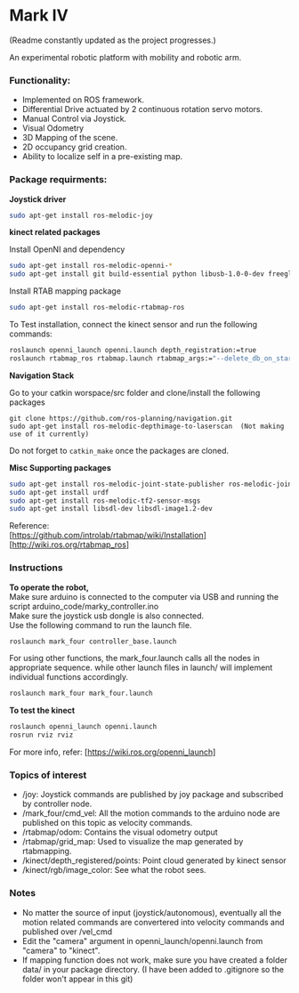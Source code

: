 # Mark IV
(Readme constantly updated as the project progresses.)


An experimental robotic platform with mobility and robotic arm.  

### Functionality:  
- Implemented on ROS framework.
- Differential Drive actuated by 2 continuous rotation servo motors.  
- Manual Control via Joystick.
- Visual Odometry
- 3D Mapping of the scene.
- 2D occupancy grid creation.
- Ability to localize self in a pre-existing map.


### Package requirments:  

**Joystick driver**

```sh
sudo apt-get install ros-melodic-joy
```

**kinect related packages**  

Install OpenNI and dependency

```sh
sudo apt-get install ros-melodic-openni-*  
sudo apt-get install git build-essential python libusb-1.0-0-dev freeglut3-dev  

```

Install RTAB mapping package  

```sh
sudo apt-get install ros-melodic-rtabmap-ros   
```

To Test installation, connect the kinect sensor and run the following commands:  
```sh
roslaunch openni_launch openni.launch depth_registration:=true  
roslaunch rtabmap_ros rtabmap.launch rtabmap_args:="--delete_db_on_start"  

```  

**Navigation Stack**

Go to your catkin worspace/src folder and clone/install the following packages
```
git clone https://github.com/ros-planning/navigation.git
sudo apt-get install ros-melodic-depthimage-to-laserscan  (Not making use of it currently)

```  
Do not forget to ```catkin_make``` once the packages are cloned.  

**Misc Supporting packages**

```sh
sudo apt-get install ros-melodic-joint-state-publisher ros-melodic-joint-state-publisher-gui
sudo apt-get install urdf  
sudo apt-get install ros-melodic-tf2-sensor-msgs
sudo apt-get install libsdl-dev libsdl-image1.2-dev

```

Reference:  
[https://github.com/introlab/rtabmap/wiki/Installation]  
[http://wiki.ros.org/rtabmap_ros]



### Instructions

**To operate the robot,**  
Make sure arduino is connected to the computer via USB and running the script arduino_code/marky_controller.ino  
Make sure the joystick usb dongle is also connected.  
Use the following command to run the launch file.

```sh
roslaunch mark_four controller_base.launch
```

For using other functions, the mark_four.launch calls all the nodes in appropriate sequence. while other launch files in launch/ will implement individual functions accordingly.

```sh
roslaunch mark_four mark_four.launch
```

**To test the kinect**  

```sh
roslaunch openni_launch openni.launch  
rosrun rviz rviz   
```
For more info, refer: [https://wiki.ros.org/openni_launch]  


### Topics of interest  

- /joy: Joystick commands are published by joy package and subscribed by controller node.
- /mark_four/cmd_vel: All the motion commands to the arduino node are published on this topic as velocity commands.
- /rtabmap/odom: Contains the visual odometry output
- /rtabmap/grid_map: Used to visualize the map generated by rtabmapping.
- /kinect/depth_registered/points: Point cloud generated by kinect sensor
- /kinect/rgb/image_color: See what the robot sees.

### Notes  

- No matter the source of input (joystick/autonomous), eventually all the motion related commands are convertered into velocity commands and published over /vel_cmd  
- Edit the "camera" argument in openni_launch/openni.launch from "camera" to "kinect".
- If mapping function does not work, make sure you have created a folder data/ in your package directory. (I have been added to .gitignore so the folder won't appear in this git)
